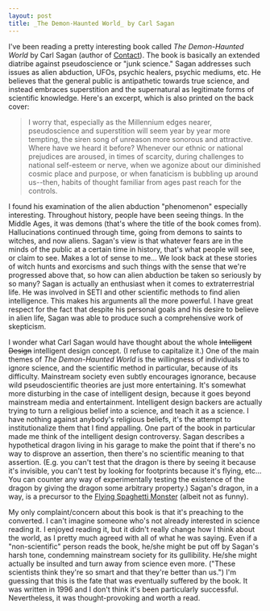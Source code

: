 ```yaml
---
layout: post
title: _The Demon-Haunted World_ by Carl Sagan
---
```


I've been reading a pretty interesting book called _The Demon-Haunted World_ by Carl Sagan (author of [Contact](http://thegooseunderstands.blogspot.com/2006/01/contact.html)). The book is basically an extended diatribe against pseudoscience or "junk science." Sagan addresses such issues as alien abduction, UFOs, psychic healers, psychic mediums, etc. He believes that the general public is antipathetic towards true science, and instead embraces superstition and the supernatural as legitimate forms of scientific knowledge. Here's an excerpt, which is also printed on the back cover:  

> I worry that, especially as the Millennium edges nearer, pseudoscience and superstition will seem year by year more tempting, the siren song of unreason more sonorous and attractive. Where have we heard it before? Whenever our ethnic or national prejudices are aroused, in times of scarcity, during challenges to national self-esteem or nerve, when we agonize about our diminished cosmic place and purpose, or when fanaticism is bubbling up around us--then, habits of thought familiar from ages past reach for the controls.

I found his examination of the alien abduction "phenomenon" especially interesting. Throughout history, people have been seeing things. In the Middle Ages, it was demons (that's where the title of the book comes from). Hallucinations continued through time, going from demons to saints to witches, and now aliens. Sagan's view is that whatever fears are in the minds of the public at a certain time in history, that's what people will see, or claim to see. Makes a lot of sense to me... We look back at these stories of witch hunts and exorcisms and such things with the sense that we're progressed above that, so how can alien abduction be taken so seriously by so many? Sagan is actually an enthusiast when it comes to extraterrestrial life. He was involved in SETI and other scientific methods to find alien intelligence. This makes his arguments all the more powerful. I have great respect for the fact that despite his personal goals and his desire to believe in alien life, Sagan was able to produce such a comprehensive work of skepticism.  
  
I wonder what Carl Sagan would have thought about the whole ~~Intelligent Design~~ intelligent design concept. (I refuse to capitalize it.) One of the main themes of _The Demon-Haunted World_ is the willingness of individuals to ignore science, and the scientific method in particular, because of its difficulty. Mainstream society even subtly encourages ignorance, because wild pseudoscientific theories are just more entertaining. It's somewhat more disturbing in the case of intelligent design, because it goes beyond mainstream media and entertainment. Intelligent design backers are actually trying to turn a religious belief into a science, and teach it as a science. I have nothing against anybody's religious beliefs, it's the attempt to institutionalize them that I find appalling. One part of the book in particular made me think of the intelligent design controversy. Sagan describes a hypothetical dragon living in his garage to make the point that if there's no way to disprove an assertion, then there's no scientific meaning to that assertion. (E.g. you can't test that the dragon is there by seeing it because it's invisible, you can't test by looking for footprints because it's flying, etc... You can counter any way of experimentally testing the existence of the dragon by giving the dragon some arbitrary property.) Sagan's dragon, in a way, is a precursor to the [Flying Spaghetti Monster](http://en.wikipedia.org/wiki/Flying_spaghetti_monster) (albeit not as funny).  
  
My only complaint/concern about this book is that it's preaching to the converted. I can't imagine someone who's not already interested in science reading it. I enjoyed reading it, but it didn't really change how I think about the world, as I pretty much agreed with all of what he was saying. Even if a "non-scientific" person reads the book, he/she might be put off by Sagan's harsh tone, condemning mainstream society for its gullibility. He/she might actually be insulted and turn away from science even more. ("These scientists think they're so smart and that they're better than us.") I'm guessing that this is the fate that was eventually suffered by the book. It was written in 1996 and I don't think it's been particularly successful. Nevertheless, it was thought-provoking and worth a read.  
